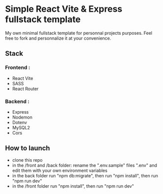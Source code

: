 # Simple React Vite & Express fullstack template

 My own minimal fullstack template for personnal projects purposes.
 Feel free to fork and personnalize it at your convenience.

## Stack

### Frontend :
- React Vite
- SASS
- React Router

### Backend : 
- Express
- Nodemon
- Dotenv
- MySQL2
- Cors

## How to launch
- clone this repo
- in the /front and /back folder: rename the ".env.sample" files ".env" and edit them with your own environment variables
- in the back folder run "npm db:migrate", then run "npm install", then run  "npm run dev"
- in the /front folder run "npm install", then run  "npm run dev"
